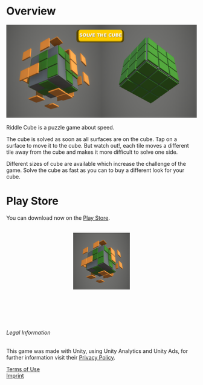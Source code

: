 <link rel="icon" href="images/favicon.png" type="image/x-icon" />

# Overview

![Banner](/images/banner.png)


Riddle Cube is a puzzle game about speed.

The cube is solved as soon as all surfaces are on the cube. Tap on a surface to move it to the cube. But watch out!, each tile moves a different tile away from the cube and makes it more difficult to solve one side.

Different sizes of cube are available which increase the challenge of the game.
Solve the cube as fast as you can to buy a different look for your cube.
  
  
  
  
# Play Store

You can download now on the [Play Store](https://play.google.com/store/apps/details?id=de.Ranx.RiddleCube).
<br />
<br />
<p align="center">
  <img width="150" height="150" src="/images/icon.png">
</p>

<br />
<br />
<br />
<br />


###### Legal Information

This game was made with Unity, using Unity Analytics and Unity Ads, for further information visit their [Privacy Policy](https://unity3d.com/legal/privacy-policy).

[Terms of Use](/terms-of-use) <br />
[Imprint](/imprint)

